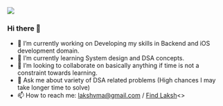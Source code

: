<img src="https://plaky.com/blog/programming-memes/">

### Hi there 👋

- 🔭 I’m currently working on Developing my skills in Backend and iOS development domain.
- 🌱 I’m currently learning System design and DSA concepts.
- 👯 I’m looking to collaborate on basically anything if time is not a constraint towards learning.
- 💬 Ask me about variety of DSA related problems (High chances I may take longer time to solve)
- 📫 How to reach me: <lakshvma@gmail.com> / <a href="https://www.linkedin.com/in/lakshya-verma-492a51174/">Find Laksh</a><>
